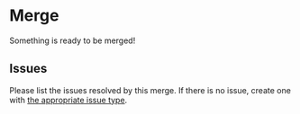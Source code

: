 # Merge

Something is ready to be merged!

## Issues

Please list the issues resolved by this merge. If there is no issue, create one with
[the appropriate issue type](https://github.com/ssube/isolex/blob/master/docs/workflow.md#type).
